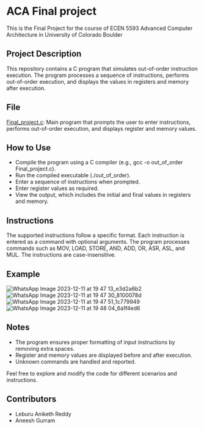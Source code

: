 # ACA Final project
This is the Final Project for the course of ECEN 5593 Advanced Computer Architecture in University of Colorado Boulder

## Project Description
This repository contains a C program that simulates out-of-order instruction execution. The program processes a sequence of instructions, performs out-of-order execution, and displays the values in registers and memory after execution.

## File
[Final_project.c](./Final_project.c): Main program that prompts the user to enter instructions, performs out-of-order execution, and displays register and memory values.

## How to Use
- Compile the program using a C compiler (e.g., gcc -o out_of_order Final_project.c).
- Run the compiled executable (./out_of_order).
- Enter a sequence of instructions when prompted.
- Enter register values as required.
- View the output, which includes the initial and final values in registers and memory.

## Instructions
The supported instructions follow a specific format. Each instruction is entered as a command with optional arguments. The program processes commands such as MOV, LOAD, STORE, AND, ADD, OR, ASR, ASL, and MUL. The instructions are case-insensitive.

## Example
![WhatsApp Image 2023-12-11 at 19 47 13_e3d2a6b2](https://github.com/Mickey-mouse23/ACA_Final_project/assets/70874185/4ba96175-fbd8-491e-b738-0b3b831f84b5)
![WhatsApp Image 2023-12-11 at 19 47 30_8100078d](https://github.com/Mickey-mouse23/ACA_Final_project/assets/70874185/0cbe349f-0ab1-4c76-8c5d-cee61d61b19d)
![WhatsApp Image 2023-12-11 at 19 47 51_1c779949](https://github.com/Mickey-mouse23/ACA_Final_project/assets/70874185/ebb1999d-1fbf-4e44-b676-02331d012951)
![WhatsApp Image 2023-12-11 at 19 48 04_6a1f4ed6](https://github.com/Mickey-mouse23/ACA_Final_project/assets/70874185/1f562ca0-5758-444a-93cc-046c9b9312ed)

## Notes
- The program ensures proper formatting of input instructions by removing extra spaces.
- Register and memory values are displayed before and after execution.
- Unknown commands are handled and reported.

Feel free to explore and modify the code for different scenarios and instructions.

## Contributors
- Leburu Aniketh Reddy
- Aneesh Gurram
